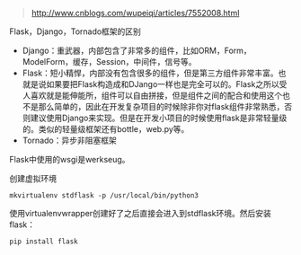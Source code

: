 



> http://www.cnblogs.com/wupeiqi/articles/7552008.html



Flask，Django，Tornado框架的区别

- Django：重武器，内部包含了非常多的组件，比如ORM，Form，ModelForm，缓存，Session，中间件，信号等。
- Flask：短小精悍，内部没有包含很多的组件，但是第三方组件非常丰富。也就是说如果要把Flask构造成和DJango一样也是完全可以的。Flask之所以受人喜欢就是能伸能所，组件可以自由拼接，但是组件之间的配合和使用这个也不是那么简单的，因此在开发复杂项目的时候除非你对flask组件非常熟悉，否则建议使用Django来实现。但是在开发小项目的时候使用flask是非常轻量级的。类似的轻量级框架还有bottle，web.py等。
- Tornado：异步非阻塞框架

Flask中使用的wsgi是werkseug。



创建虚拟环境

```shell
mkvirtualenv stdflask -p /usr/local/bin/python3
```

使用virtualenvwrapper创建好了之后直接会进入到stdflask环境。然后安装flask：

```shell
pip install flask
```

